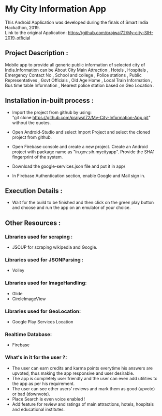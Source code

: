 # My City Information App

This Android Application was developed during the finals of Smart India Hackathon, 2019.   
Link to the original Application: https://github.com/prajwal72/My-city-SIH-2019-official

## Project Description :

Mobile app to provide all generic public information of selected city of India.Information can be About City Main Attraction , Hotels , Hospitals , Emergency Contact No , School and college , Police stations , Public Representatives , Govt Officials , Old Age Home , Local Train Information , Bus time table Information , Nearest police station based on Geo Location .

## Installation in-built process :

* Import the project from github by using:  
"git clone https://github.com/prajwal72/My-City-Information-App.git" without the quotes.

* Open Android-Studio and select Import Project and select the cloned project from github.

* Open Firebase console and create a new project. Create an Android project with package name as "in.gov.sih.mycityapp". Provide the SHA1 fingerprint of the system.

* Download the google-services.json file and put it in app/

* In Firebase Authentication section, enable Google and Mail sign in.


## Execution Details :

* Wait for the build to be finished and then click on the green play button and choose and run the app on an emulator of your choice.


## Other Resources :

### Libraries used for scraping :
* JSOUP for scraping wikipedia and Google.

### Libraries used for JSONParsing :
* Volley

### Libraries used for ImageHandling:
* Glide
* CircleImageView

### Libraries used for GeoLocation:
* Google Play Services Location

### Realtime Database:
* Firebase

### What's in it for the user ?:
* The user can earn credits and karma points everytime his answers are upvoted, thus making the app responsive and user desirable.
* The app is completely user friendly and the user can even add utilities to the app as per his requirement.
* The user can see other users' reviews and mark them as good (upvote) or bad (downvote).
* Place Search is even voice enabled !
* Add feature for review and ratings of main attractions, hotels, hospitals and educational institutes.
